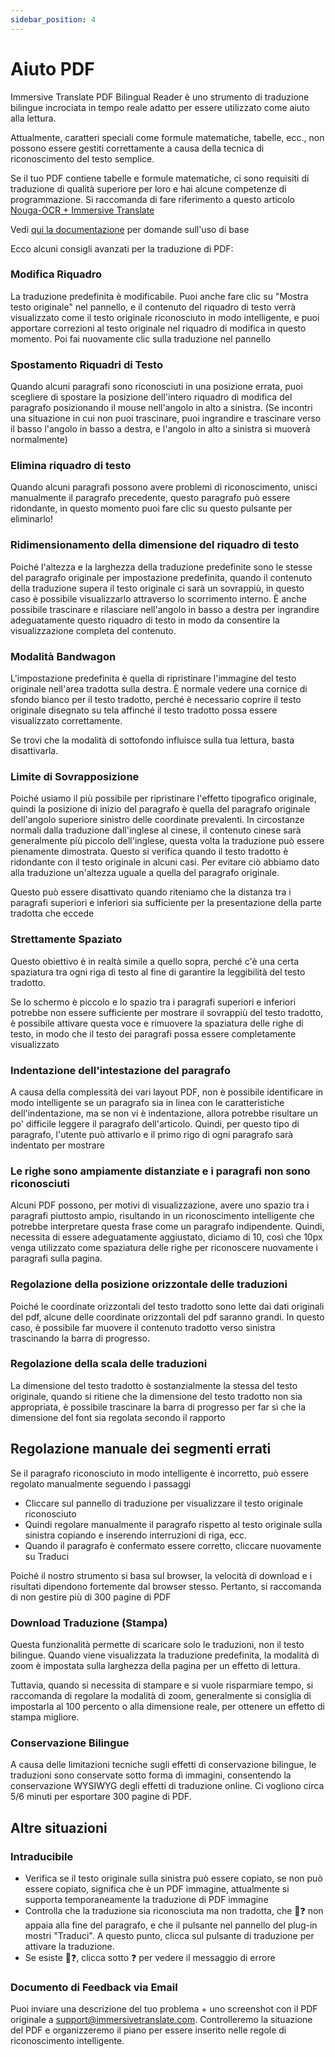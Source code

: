 ```yaml
---
sidebar_position: 4
---
```


# Aiuto PDF

Immersive Translate PDF Bilingual Reader è uno strumento di traduzione bilingue incrociata in tempo reale adatto per essere utilizzato come aiuto alla lettura.

Attualmente, caratteri speciali come formule matematiche, tabelle, ecc., non possono essere gestiti correttamente a causa della tecnica di riconoscimento del testo semplice.

Se il tuo PDF contiene tabelle e formule matematiche, ci sono requisiti di traduzione di qualità superiore per loro e hai alcune competenze di programmazione. Si raccomanda di fare riferimento a questo articolo [Nouga-OCR + Immersive Translate](https://app.immersivetranslate.com/pdf-pro/)

Vedi [qui la documentazione](/docs/usage/#pdf-file-translation) per domande sull'uso di base

Ecco alcuni consigli avanzati per la traduzione di PDF:

<!--
## Sposta per regolare il riquadro di traduzione

![](https://s.immersivetranslate.com/static/official-static/assets/docs/doc-assets/pdf-move.png) -->

### Modifica Riquadro

La traduzione predefinita è modificabile. Puoi anche fare clic su "Mostra testo originale" nel pannello, e il contenuto del riquadro di testo verrà visualizzato come il testo originale riconosciuto in modo intelligente, e puoi apportare correzioni al testo originale nel riquadro di modifica in questo momento. Poi fai nuovamente clic sulla traduzione nel pannello

### Spostamento Riquadri di Testo

Quando alcuni paragrafi sono riconosciuti in una posizione errata, puoi scegliere di spostare la posizione dell'intero riquadro di modifica del paragrafo posizionando il mouse nell'angolo in alto a sinistra. (Se incontri una situazione in cui non puoi trascinare, puoi ingrandire e trascinare verso il basso l'angolo in basso a destra, e l'angolo in alto a sinistra si muoverà normalmente)

### Elimina riquadro di testo

Quando alcuni paragrafi possono avere problemi di riconoscimento, unisci manualmente il paragrafo precedente, questo paragrafo può essere ridondante, in questo momento puoi fare clic su questo pulsante per eliminarlo!

### Ridimensionamento della dimensione del riquadro di testo

Poiché l'altezza e la larghezza della traduzione predefinite sono le stesse del paragrafo originale per impostazione predefinita, quando il contenuto della traduzione supera il testo originale ci sarà un sovrappiù, in questo caso è possibile visualizzarlo attraverso lo scorrimento interno. È anche possibile trascinare e rilasciare nell'angolo in basso a destra per ingrandire adeguatamente questo riquadro di testo in modo da consentire la visualizzazione completa del contenuto.

<!-- ## Pulsanti di Controllo dello Stile

![](https://s.immersivetranslate.com/static/official-static/assets/docs/doc-assets/pdf-control.png) -->

### Modalità Bandwagon

L'impostazione predefinita è quella di ripristinare l'immagine del testo originale nell'area tradotta sulla destra. È normale vedere una cornice di sfondo bianco per il testo tradotto, perché è necessario coprire il testo originale disegnato su tela affinché il testo tradotto possa essere visualizzato correttamente.

Se trovi che la modalità di sottofondo influisce sulla tua lettura, basta disattivarla.

### Limite di Sovrapposizione

Poiché usiamo il più possibile per ripristinare l'effetto tipografico originale, quindi la posizione di inizio del paragrafo è quella del paragrafo originale dell'angolo superiore sinistro delle coordinate prevalenti. In circostanze normali dalla traduzione dall'inglese al cinese, il contenuto cinese sarà generalmente più piccolo dell'inglese, questa volta la traduzione può essere pienamente dimostrata. Questo si verifica quando il testo tradotto è ridondante con il testo originale in alcuni casi. Per evitare ciò abbiamo dato alla traduzione un'altezza uguale a quella del paragrafo originale.

Questo può essere disattivato quando riteniamo che la distanza tra i paragrafi superiori e inferiori sia sufficiente per la presentazione della parte tradotta che eccede

### Strettamente Spaziato

Questo obiettivo è in realtà simile a quello sopra, perché c'è una certa spaziatura tra ogni riga di testo al fine di garantire la leggibilità del testo tradotto.

Se lo schermo è piccolo e lo spazio tra i paragrafi superiori e inferiori potrebbe non essere sufficiente per mostrare il sovrappiù del testo tradotto, è possibile attivare questa voce e rimuovere la spaziatura delle righe di testo, in modo che il testo dei paragrafi possa essere completamente visualizzato

### Indentazione dell'intestazione del paragrafo

A causa della complessità dei vari layout PDF, non è possibile identificare in modo intelligente se un paragrafo sia in linea con le caratteristiche dell'indentazione, ma se non vi è indentazione, allora potrebbe risultare un po' difficile leggere il paragrafo dell'articolo. Quindi, per questo tipo di paragrafo, l'utente può attivarlo e il primo rigo di ogni paragrafo sarà indentato per mostrare

### Le righe sono ampiamente distanziate e i paragrafi non sono riconosciuti

Alcuni PDF possono, per motivi di visualizzazione, avere uno spazio tra i paragrafi piuttosto ampio, risultando in un riconoscimento intelligente che potrebbe interpretare questa frase come un paragrafo indipendente. Quindi, necessita di essere adeguatamente aggiustato, diciamo di 10, così che 10px venga utilizzato come spaziatura delle righe per riconoscere nuovamente i paragrafi sulla pagina.

### Regolazione della posizione orizzontale delle traduzioni

Poiché le coordinate orizzontali del testo tradotto sono lette dai dati originali del pdf, alcune delle coordinate orizzontali del pdf saranno grandi. In questo caso, è possibile far muovere il contenuto tradotto verso sinistra trascinando la barra di progresso.

### Regolazione della scala delle traduzioni

La dimensione del testo tradotto è sostanzialmente la stessa del testo originale, quando si ritiene che la dimensione del testo tradotto non sia appropriata, è possibile trascinare la barra di progresso per far sì che la dimensione del font sia regolata secondo il rapporto

## Regolazione manuale dei segmenti errati

Se il paragrafo riconosciuto in modo intelligente è incorretto, può essere regolato manualmente seguendo i passaggi

- Cliccare sul pannello di traduzione per visualizzare il testo originale riconosciuto
- Quindi regolare manualmente il paragrafo rispetto al testo originale sulla sinistra copiando e inserendo interruzioni di riga, ecc.
- Quando il paragrafo è confermato essere corretto, cliccare nuovamente su Traduci

<!-- ## Scarica Stampa

Clicca sull'icona di download nell'angolo in alto a destra

![](https://s.immersivetranslate.com/static/official-static/assets/docs/doc-assets/pdf-download.png) -->

Poiché il nostro strumento si basa sul browser, la velocità di download e i risultati dipendono fortemente dal browser stesso. Pertanto, si raccomanda di non gestire più di 300 pagine di PDF

### Download Traduzione (Stampa)

Questa funzionalità permette di scaricare solo le traduzioni, non il testo bilingue.
Quando viene visualizzata la traduzione predefinita, la modalità di zoom è impostata sulla larghezza della pagina per un effetto di lettura.

Tuttavia, quando si necessita di stampare e si vuole risparmiare tempo, si raccomanda di regolare la modalità di zoom, generalmente si consiglia di impostarla al 100 percento o alla dimensione reale, per ottenere un effetto di stampa migliore.

### Conservazione Bilingue

A causa delle limitazioni tecniche sugli effetti di conservazione bilingue, le traduzioni sono conservate sotto forma di immagini, consentendo la conservazione WYSIWYG degli effetti di traduzione online. Ci vogliono circa 5/6 minuti per esportare 300 pagine di PDF.

## Altre situazioni

### Intraducibile

- Verifica se il testo originale sulla sinistra può essere copiato, se non può essere copiato, significa che è un PDF immagine, attualmente si supporta temporaneamente la traduzione di PDF immagine
- Controlla che la traduzione sia riconosciuta ma non tradotta, che 🔄❓ non appaia alla fine del paragrafo, e che il pulsante nel pannello del plug-in mostri "Traduci". A questo punto, clicca sul pulsante di traduzione per attivare la traduzione.
- Se esiste 🔄❓, clicca sotto ❓ per vedere il messaggio di errore

### Documento di Feedback via Email

Puoi inviare una descrizione del tuo problema + uno screenshot con il PDF originale a support@immersivetranslate.com\. Controlleremo la situazione del PDF e organizzeremo il piano per essere inserito nelle regole di riconoscimento intelligente.
